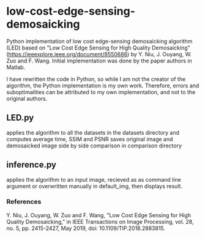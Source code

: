 # low-cost-edge-sensing-demosaicking

Python implementation of low cost edge-sensing demosaicking algorithm (LED) based on "Low Cost Edge Sensing for High Quality Demosaicking" (https://ieeexplore.ieee.org/document/8550686) by Y. Niu, J. Ouyang, W. Zuo and F. Wang. Initial implementation was done by the paper authors in Matlab.

I have rewritten the code in Python, so while I am not the creator of the algorithm, the Python implementation is my own work. Therefore, errors and suboptimalities can be attributed
to my own implementation, and not to the original authors.

## LED.py
applies the algorithm to all the datasets in the datasets directory and computes average time, SSIM and PSNR
saves original image and demosaicked image side by side comparison in comparison directory

##  inference.py
applies the algorithm to an input image, recieved as as command line argument or overwritten manually in default_img, then displays result.

###  References
Y. Niu, J. Ouyang, W. Zuo and F. Wang, "Low Cost Edge Sensing for High Quality Demosaicking," in IEEE Transactions on Image Processing, vol. 28, no. 5, pp. 2415-2427, May 2019, doi: 10.1109/TIP.2018.2883815.
